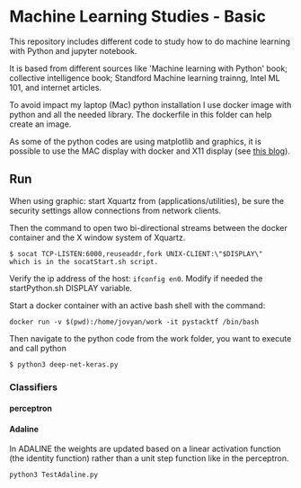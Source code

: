 # Machine Learning Studies - Basic
This repository includes different code to study how to do machine learning with Python and jupyter notebook.

It is based from different sources like 'Machine learning with Python' book;
collective intelligence book; Standford Machine learning trainng, Intel ML 101, and internet articles.

To avoid impact my laptop (Mac) python installation I use docker image with python and all the needed library. The dockerfile in this folder can help create an image.

As some of the python codes are using matplotlib and graphics, it is possible to use the MAC display with docker and X11 display (see [this blog](https://cntnr.io/running-guis-with-docker-on-mac-os-x-a14df6a76efc)).

## Run
When using graphic: start Xquartz from (applications/utilities), be sure the security settings allow connections from network clients.

Then the command to open two bi-directional streams between the docker container and the X window system of Xquartz.

```
$ socat TCP-LISTEN:6000,reuseaddr,fork UNIX-CLIENT:\"$DISPLAY\"
which is in the socatStart.sh script.
```

Verify the ip address of the host: `ifconfig en0`. Modify if needed the startPython.sh DISPLAY variable.

Start a docker container with an active bash shell with the command:
```
docker run -v $(pwd):/home/jovyan/work -it pystacktf /bin/bash
```
Then navigate to the python code from the work folder, you want to execute and call python
```
$ python3 deep-net-keras.py
```

### Classifiers
#### perceptron

#### Adaline

In ADALINE the weights are updated based on a linear activation function
(the identity function) rather than a unit step function like in the perceptron.
```
python3 TestAdaline.py
```
